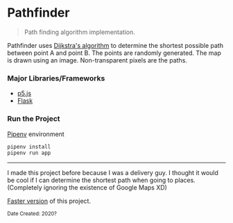 # Pathfinder
> Path finding algorithm implementation.

Pathfinder uses [Dijkstra's algorithm](https://en.wikipedia.org/wiki/Dijkstra%27s_algorithm) to determine the shortest possible path between point A and point B.
The points are randomly generated.
The map is drawn using an image. Non-transparent pixels are the paths.

### Major Libraries/Frameworks
- [p5.js](https://p5js.org/)
- [Flask](https://flask.palletsprojects.com/)

### Run the Project
[Pipenv](https://pipenv.pypa.io/en/latest/) environment
```bash
pipenv install
pipenv run app
```

----

I made this project before because I was a delivery guy. I thought it would be cool if I can determine the shortest path when going to places. (Completely ignoring the existence of Google Maps XD)

[Faster version](https://github.com/NadieFiind/Pathfinder_Processing) of this project.

<sub>Date Created: 2020?</sub>
